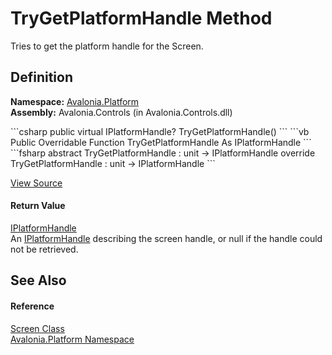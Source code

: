 # TryGetPlatformHandle Method


Tries to get the platform handle for the Screen.



## Definition
**Namespace:** <a href="N_Avalonia_Platform">Avalonia.Platform</a>  
**Assembly:** Avalonia.Controls (in Avalonia.Controls.dll)

<Tabs groupId="api-code-preview">
<TabItem value="csharp" label="C#">
```csharp
public virtual IPlatformHandle? TryGetPlatformHandle()
```
</TabItem>
<TabItem value="vb" label="VB">
```vb
Public Overridable Function TryGetPlatformHandle As IPlatformHandle
```
</TabItem>
<TabItem value="fsharp" label="F#">
```fsharp
abstract TryGetPlatformHandle : unit -> IPlatformHandle 
override TryGetPlatformHandle : unit -> IPlatformHandle 
```
</TabItem>
</Tabs>



<a href="https://github.com/AvaloniaUI/Avalonia/tree/master/src/Avalonia.Controls/Platform/Screen.cs#L124" title="View the source code">View Source</a>



#### Return Value
<a href="T_Avalonia_Platform_IPlatformHandle">IPlatformHandle</a>  
An <a href="T_Avalonia_Platform_IPlatformHandle">IPlatformHandle</a> describing the screen handle, or null if the handle could not be retrieved.

## See Also


#### Reference
<a href="T_Avalonia_Platform_Screen">Screen Class</a>  
<a href="N_Avalonia_Platform">Avalonia.Platform Namespace</a>  

